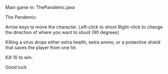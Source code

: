 Main game in: ThePandemic.java

The Pandemic:

Arrow keys to move the character.
Left-click to shoot
Right-click to change the direction of where you want to shoot (90 degrees)

Killing a virus drops either extra health, extra ammo, or a protective shield that saves the player from one hit.

Kill 10 to win.

Good luck

